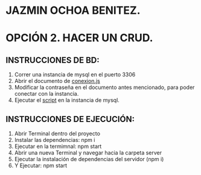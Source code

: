# JAZMIN OCHOA BENITEZ.
# OPCIÓN 2. HACER UN CRUD.

## INSTRUCCIONES DE BD:
1. Correr una instancia de mysql en el puerto 3306
2. Abrir el documento de [conexion.js](./server/database/conexion.js)
3. Modificar la contraseña en el documento antes mencionado, para poder conectar con la instancia.
4. Ejecutar el [script](./server/database/Script-Movies.sql) en la instancia de mysql.

## INSTRUCCIONES DE EJECUCIÓN:
1. Abrir Terminal dentro del proyecto
2. Instalar las dependencias: npm i
3. Ejecutar en la termimnal: npm start
4. Abrir una nueva Terminal y navegar hacia la carpeta server
5. Ejecutar la instalación de dependencias del servidor (npm i)
6. Y Ejecutar: npm start
